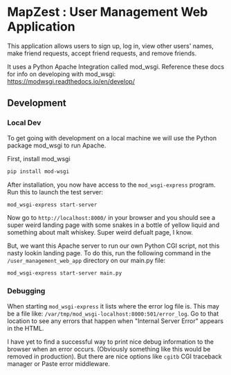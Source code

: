 # MapZest : User Management Web Application

This application allows users to sign up, log in, view other users' names,
make friend requests, accept friend requests, and remove friends.

It uses a Python Apache Integration called mod_wsgi. Reference these docs for
info on developing with mod_wsgi: https://modwsgi.readthedocs.io/en/develop/

## Development

### Local Dev
To get going with development on a local machine we will use the Python package
mod_wsgi to run Apache.

First, install mod_wsgi
```bash
pip install mod-wsgi
```

After installation, you now have access to the `mod_wsgi-express` program. Run
this to launch the test server:
```bash
mod_wsgi-express start-server
```
Now go to `http://localhost:8000/` in your browser and you should see a super
weird landing page with some snakes in a bottle of yellow liquid and something
about malt whiskey. Super weird defualt page, I know.

But, we want this Apache server to run our own Python CGI script, not this nasty
lookin landing page. To do this, run the following command in the
`/user_management_web_app` directory on our main.py file:
```bash
mod_wsgi-express start-server main.py
```

### Debugging
When starting `mod_wsgi-express` it lists where the error log file is. This may
be a file like: `/var/tmp/mod_wsgi-localhost:8000:501/error_log`. Go to that
location to see any errors that happen when "Internal Server Error" appears in
the HTML.

I have yet to find a successful way to print nice debug information to the browser
when an error occurs. (Obviously something like this would be removed in production).
But there are nice options like `cgitb` CGI traceback manager or Paste error middleware.
